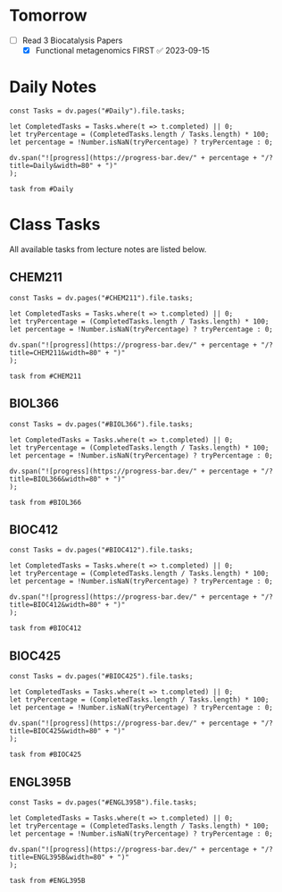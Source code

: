 # Tomorrow

- [ ] Read 3 Biocatalysis Papers
	- [x] Functional metagenomics FIRST ✅ 2023-09-15

# Daily Notes
```dataviewjs
const Tasks = dv.pages("#Daily").file.tasks;

let CompletedTasks = Tasks.where(t => t.completed) || 0;
let tryPercentage = (CompletedTasks.length / Tasks.length) * 100;
let percentage = !Number.isNaN(tryPercentage) ? tryPercentage : 0; 

dv.span("![progress](https://progress-bar.dev/" + percentage + "/?title=Daily&width=80" + ")" 
);

```

```dataview
task from #Daily 
```

# Class Tasks
All available tasks from lecture notes are listed below.

## CHEM211
```dataviewjs
const Tasks = dv.pages("#CHEM211").file.tasks;

let CompletedTasks = Tasks.where(t => t.completed) || 0;
let tryPercentage = (CompletedTasks.length / Tasks.length) * 100;
let percentage = !Number.isNaN(tryPercentage) ? tryPercentage : 0; 

dv.span("![progress](https://progress-bar.dev/" + percentage + "/?title=CHEM211&width=80" + ")" 
);

```
```dataview
task from #CHEM211
```

## BIOL366
```dataviewjs
const Tasks = dv.pages("#BIOL366").file.tasks;

let CompletedTasks = Tasks.where(t => t.completed) || 0;
let tryPercentage = (CompletedTasks.length / Tasks.length) * 100;
let percentage = !Number.isNaN(tryPercentage) ? tryPercentage : 0; 

dv.span("![progress](https://progress-bar.dev/" + percentage + "/?title=BIOL366&width=80" + ")" 
);

```
```dataview
task from #BIOL366 
```

## BIOC412
```dataviewjs
const Tasks = dv.pages("#BIOC412").file.tasks;

let CompletedTasks = Tasks.where(t => t.completed) || 0;
let tryPercentage = (CompletedTasks.length / Tasks.length) * 100;
let percentage = !Number.isNaN(tryPercentage) ? tryPercentage : 0; 

dv.span("![progress](https://progress-bar.dev/" + percentage + "/?title=BIOC412&width=80" + ")" 
);

```
```dataview
task from #BIOC412
```

## BIOC425
```dataviewjs
const Tasks = dv.pages("#BIOC425").file.tasks;

let CompletedTasks = Tasks.where(t => t.completed) || 0;
let tryPercentage = (CompletedTasks.length / Tasks.length) * 100;
let percentage = !Number.isNaN(tryPercentage) ? tryPercentage : 0; 

dv.span("![progress](https://progress-bar.dev/" + percentage + "/?title=BIOC425&width=80" + ")" 
);

```
```dataview
task from #BIOC425
```

## ENGL395B
```dataviewjs
const Tasks = dv.pages("#ENGL395B").file.tasks;

let CompletedTasks = Tasks.where(t => t.completed) || 0;
let tryPercentage = (CompletedTasks.length / Tasks.length) * 100;
let percentage = !Number.isNaN(tryPercentage) ? tryPercentage : 0; 

dv.span("![progress](https://progress-bar.dev/" + percentage + "/?title=ENGL395B&width=80" + ")" 
);

```
```dataview
task from #ENGL395B
```


